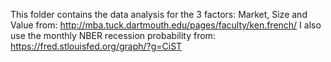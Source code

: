 This folder contains the data analysis for the 3 factors: Market, Size and Value from: http://mba.tuck.dartmouth.edu/pages/faculty/ken.french/
I also use the monthly NBER recession probability from: https://fred.stlouisfed.org/graph/?g=CiST
